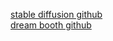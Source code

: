 [stable diffusion github](https://github.com/CompVis/stable-diffusion)    
[dream booth github](https://dreambooth.github.io/)
